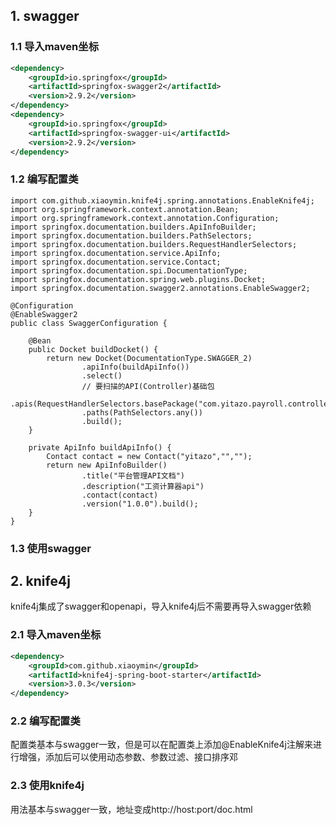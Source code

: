 ## 1. swagger

### 1.1 导入maven坐标

```xml
<dependency>
    <groupId>io.springfox</groupId>
    <artifactId>springfox-swagger2</artifactId>
    <version>2.9.2</version>
</dependency>
<dependency>
    <groupId>io.springfox</groupId>
    <artifactId>springfox-swagger-ui</artifactId>
    <version>2.9.2</version>
</dependency>
```

### 1.2 编写配置类

```
import com.github.xiaoymin.knife4j.spring.annotations.EnableKnife4j;
import org.springframework.context.annotation.Bean;
import org.springframework.context.annotation.Configuration;
import springfox.documentation.builders.ApiInfoBuilder;
import springfox.documentation.builders.PathSelectors;
import springfox.documentation.builders.RequestHandlerSelectors;
import springfox.documentation.service.ApiInfo;
import springfox.documentation.service.Contact;
import springfox.documentation.spi.DocumentationType;
import springfox.documentation.spring.web.plugins.Docket;
import springfox.documentation.swagger2.annotations.EnableSwagger2;

@Configuration
@EnableSwagger2
public class SwaggerConfiguration {

    @Bean
    public Docket buildDocket() {
        return new Docket(DocumentationType.SWAGGER_2)
                .apiInfo(buildApiInfo())
                .select()
                // 要扫描的API(Controller)基础包
                .apis(RequestHandlerSelectors.basePackage("com.yitazo.payroll.controller"))
                .paths(PathSelectors.any())
                .build();
    }

    private ApiInfo buildApiInfo() {
        Contact contact = new Contact("yitazo","","");
        return new ApiInfoBuilder()
                .title("平台管理API文档")
                .description("工资计算器api")
                .contact(contact)
                .version("1.0.0").build();
    }
}

```

### 1.3 使用swagger

#### 

## 2. knife4j

knife4j集成了swagger和openapi，导入knife4j后不需要再导入swagger依赖

### 2.1 导入maven坐标

```xml
<dependency>
    <groupId>com.github.xiaoymin</groupId>
    <artifactId>knife4j-spring-boot-starter</artifactId>
    <version>3.0.3</version>
</dependency>
```

### 2.2 编写配置类

配置类基本与swagger一致，但是可以在配置类上添加@EnableKnife4j注解来进行增强，添加后可以使用动态参数、参数过滤、接口排序邓

### 2.3 使用knife4j

用法基本与swagger一致，地址变成http://host:port/doc.html